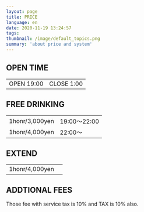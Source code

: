 ```yaml
---
layout: page
title: PRICE
language: en
date: 2020-11-19 13:24:57
tags:
thumbnail: /image/default_topics.png
summary: 'about price and system'
---
```


## OPEN TIME

|      |      |
| ---- | ---- |
|  OPEN 19:00  |  CLOSE 1:00  |

## FREE DRINKING

|      |      |
| ---- | ---- |
|  1honr/3,000yen  |  19:00〜22:00  |
|  1honr/4,000yen  |  22:00〜  |

## EXTEND

|      |      |
| ---- | ---- |
|  1honr/4,000yen  |      |

## ADDTIONAL FEES

Those fee with service tax is 10% and TAX is 10% also.